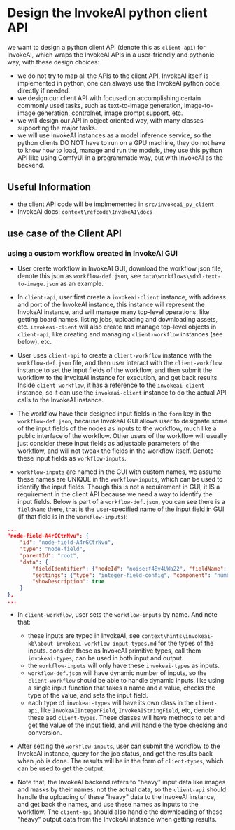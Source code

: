 # Design the InvokeAI python client API

we want to design a python client API (denote this as `client-api`) for InvokeAI, which wraps the InvokeAI APIs in a user-friendly and pythonic way, with these design choices: 
-  we do not try to map all the APIs to the client API, InvokeAI itself is implemented in python, one can always use the InvokeAI python code directly if needed.
-  we design our client API with focused on accomplishing certain commonly used tasks, such as text-to-image generation, image-to-image generation, controlnet, image prompt support, etc.
-  we will design our API in object oriented way, with many classes supporting the major tasks.
-  we will use InvokeAI instances as a model inference service, so the python clients DO NOT have to run on a GPU machine, they do not have to know how to load, manage and run the models, they use this python API like using ComfyUI in a programmatic way, but with InvokeAI as the backend.

## Useful Information

- the client API code will be implmemented in `src/invokeai_py_client`
- InvokeAI docs: `context\refcode\InvokeAI\docs`

## use case of the Client API

### using a custom workflow created in InvokeAI GUI

- User create workflow in InvokeAI GUI, download the workflow json file, denote this json as `workflow-def.json`, see `data\workflows\sdxl-text-to-image.json` as an example.
  
- In `client-api`, user first create a `invokeai-client` instance, with address and port of the InvokeAI instance, this instance will represent the InvokeAI instance, and will manage many top-level operations, like getting board names, listing jobs, uploading and downloading assets, etc. `invokeai-client` will also create and manage top-level objects in `client-api`, like creating and managing `client-workflow` instances (see below), etc.

- User uses `client-api` to create a `client-workflow` instance with the `workflow-def.json` file, and then user interact with the `client-workflow` instance to set the input fields of the workflow, and then submit the workflow to the InvokeAI instance for execution, and get back results. Inside `client-workflow`, it has a reference to the `invokeai-client` instance, so it can use the `invokeai-client` instance to do the actual API calls to the InvokeAI instance.
  
- The workflow have their designed input fields in the `form` key in the `workflow-def.json`, because InvokeAI GUI allows user to designate some of the input fields of the nodes as inputs to the workflow, much like a public interface of the workflow. Other users of the workflow will usually just consider these input fields as adjustable parameters of the workflow, and will not tweak the fields in the workflow itself. Denote these input fields as `workflow-inputs`.
  
- `workflow-inputs` are named in the GUI with custom names, we assume these names are UNIQUE in the `workflow-inputs`, which can be used to identify the input fields. Though this is not a requirement in GUI, it IS a requirement in the client API because we need a way to identify the input fields. Below is part of a `workflow-def.json`, you can see there is a `fieldName` there, that is the user-specified name of the input field in GUI (if that field is in the `workflow-inputs`):

```json
...
"node-field-A4rGCtrNvu": {
    "id": "node-field-A4rGCtrNvu",
    "type": "node-field",
    "parentId": "root",
    "data": {
        "fieldIdentifier": {"nodeId": "noise:f4Bv4UWa22", "fieldName": "height"},
        "settings": {"type": "integer-field-config", "component": "number-input"},
        "showDescription": true
    }
},
...
```

- In `client-workflow`, user sets the `workflow-inputs` by name. And note that:
  - these inputs are typed in InvokeAI, see `context\hints\invokeai-kb\about-invokeai-workflow-input-types.md` for the types of the inputs. consider these as InvokeAI primitive types, call them `invokeai-types`, can be used in both input and output.
  - the `workflow-inputs` will only have these `invokeai-types` as inputs.
  - `workflow-def.json` will have dynamic number of inputs, so the `client-workflow` should be able to handle dynamic inputs, like using a single input function that takes a name and a value, checks the type of the value, and sets the input field.
  - each type of `invokeai-types` will have its own class in the `client-api`, like `InvokeAIIntegerField`, `InvokeAIStringField`, etc, denote these asd `client-types`. These classes will have methods to set and get the value of the input field, and will handle the type checking and conversion.

- After setting the `workflow-inputs`, user can submit the workflow to the InvokeAI instance, query for the job status, and get the results back when job is done. The results will be in the form of `client-types`, which can be used to get the output.

- Note that, the InvokeAI backend refers to "heavy" input data like images and masks by their names, not the actual data, so the `client-api` should handle the uploading of these "heavy" data to the InvokeAI instance, and get back the names, and use these names as inputs to the workflow. The `client-api` should also handle the downloading of these "heavy" output data from the InvokeAI instance when getting results.